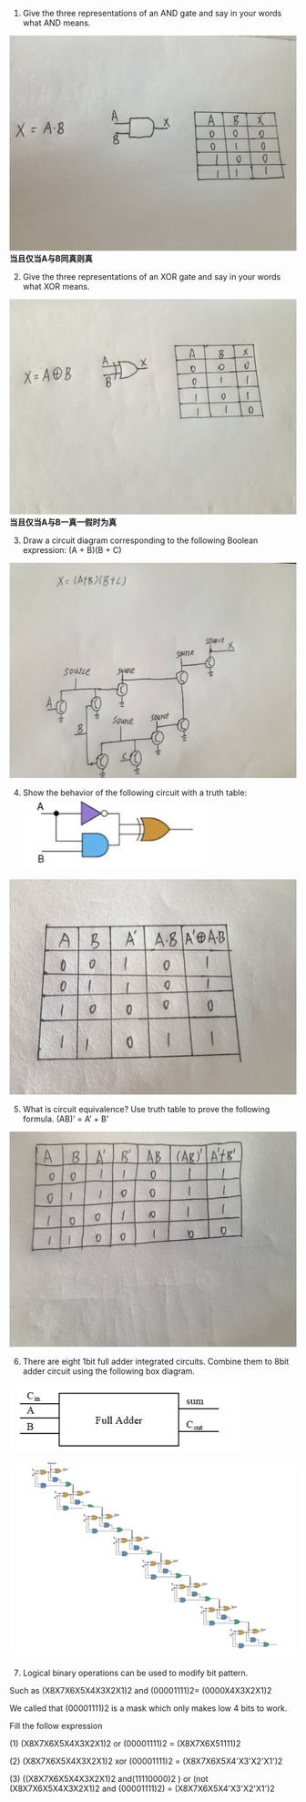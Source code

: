 1) Give the three representations of an AND gate and say in your words what AND means. 

![](images/496472991614234888.jpg)
**当且仅当A与B同真则真**

2) Give the three representations of an XOR gate and say in your words what XOR means. 

![](images/814645507116407280.jpg)
**当且仅当A与B一真一假时为真**

3) Draw a circuit diagram corresponding to the following Boolean expression: (A + B)(B + C)

![](images/4486310376714499.jpg)

4) Show the behavior of the following circuit with a truth table:
![](images/1540087956(1).png)

![](images/688926185452994270.jpg)

5) What is circuit equivalence? Use truth table to prove the following formula. (AB)’ = A’ + B’

![](images/137095448295599405.jpg)

6) There are eight 1bit full adder integrated circuits. Combine them to 8bit adder circuit using the following box diagram.

![](images/1540092255(1).png)

![](images/1540102272(1).png)

7) Logical binary operations can be used to modify bit pattern. 

Such as (X8X7X6X5X4X3X2X1)2 and (00001111)2= (0000X4X3X2X1)2 

We called that (00001111)2 is a mask which only makes low 4 bits to work. 

Fill the follow expression 

(1)  (X8X7X6X5X4X3X2X1)2 or (00001111)2 = (X8X7X6X51111)2 

(2)  (X8X7X6X5X4X3X2X1)2 xor (00001111)2 = (X8X7X6X5X4'X3'X2'X1')2 

(3)  ((X8X7X6X5X4X3X2X1)2 and(11110000)2 ) or  (not (X8X7X6X5X4X3X2X1)2 and (00001111)2)  =  (X8X7X6X5X4'X3'X2'X1')2


                         

